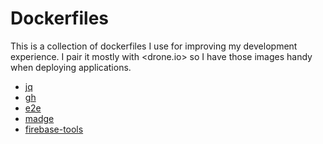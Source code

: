 # Dockerfiles

This is a collection of dockerfiles I use for improving my development experience.
I pair it mostly with <drone.io> so I have those images handy when deploying
applications.

- [jq](/jq)
- [gh](/gh)
- [e2e](/e2e)
- [madge](/madge)
- [firebase-tools](/firebase-tools)

